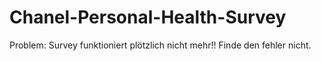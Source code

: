 # Chanel-Personal-Health-Survey

Problem: Survey funktioniert plötzlich nicht mehr!! Finde den fehler nicht.

